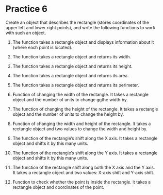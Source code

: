 # Practice 6

Create an object that describes the rectangle (stores coordinates of
the upper left and lower right points), and write the following functions
to work with such an object.

1. The function takes a rectangle object and displays information
about it (where each point is located).

2. The function takes a rectangle object and returns its width.

3. The function takes a rectangle object and returns its height.

4. The function takes a rectangle object and returns its area.

5. The function takes a rectangle object and returns its perimeter.

6. Function of changing the width of the rectangle. It takes a rectangle object and the number of units to change ggthe width by.

7. The function of changing the height of the rectangle. It takes a
rectangle object and the number of units to change the height by.

8. Function of changing the width and height of the rectangle.
It takes a rectangle object and two values to change the width
and height by.

9. The function of the rectangle’s shift along the X axis. It takes a
rectangle object and shifts it by this many units.

10. The function of the rectangle’s shift along the Y axis. It takes a
rectangle object and shifts it by this many units.

11. The function of the rectangle shift along both the X axis and
the Y axis. It takes a rectangle object and two values: X-axis
shift and Y-axis shift.

12. Function to check whether the point is inside the rectangle. It
takes a rectangle object and coordinates of the point.
